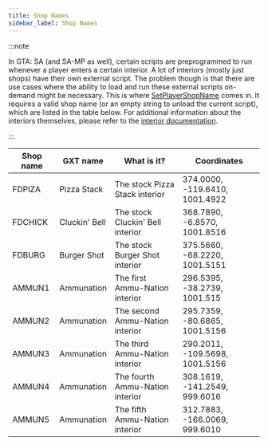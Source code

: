 ```yaml
---
title: Shop Names
sidebar_label: Shop Names
---
```


:::note

In GTA: SA (and SA-MP as well), certain scripts are preprogrammed to run whenever a player enters a certain interior. A lot of interiors (mostly just shops) have their own external script. The problem though is that there are use cases where the ability to load and run these external scripts on-demand might be necessary. This is where [SetPlayerShopName](../functions/SetPlayerShopName) comes in. It requires a valid shop name (or an empty string to unload the current script), which are listed in the table below. For additional information about the interiors themselves, please refer to the [interior documentation](../resources/interiorids).

:::

| Shop name | GXT name      | What is it?                      | Coordinates                    |
| --------- | ------------- | -------------------------------- | ------------------------------ |
| FDPIZA    | Pizza Stack   | The stock Pizza Stack interior   | 374.0000, -119.6410, 1001.4922 |
| FDCHICK   | Cluckin' Bell | The stock Cluckin' Bell interior | 368.7890, -6.8570, 1001.8516   |
| FDBURG    | Burger Shot   | The stock Burger Shot interior   | 375.5660, -68.2220, 1001.5151  |
| AMMUN1    | Ammunation    | The first Ammu-Nation interior   | 296.5395, -38.2739, 1001.515   |
| AMMUN2    | Ammunation    | The second Ammu-Nation interior  | 295.7359, -80.6865, 1001.5156  |
| AMMUN3    | Ammunation    | The third Ammu-Nation interior   | 290.2011, -109.5698, 1001.5156 |
| AMMUN4    | Ammunation    | The fourth Ammu-Nation interior  | 308.1619, -141.2549, 999.6016  |
| AMMUN5    | Ammunation    | The fifth Ammu-Nation interior   | 312.7883, -166.0069, 999.6010  |
